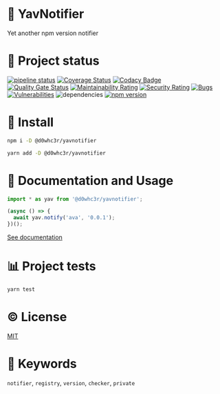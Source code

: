 # :flashlight: YavNotifier

Yet another npm version notifier

# :eyes: Project status

<!-- [![Netlify Status](https://api.netlify.com/api/v1/badges/f40b0f7c-b2a8-4cd5-ba62-fe2da3dfa48c/deploy-status)](https://app.netlify.com/sites/yavnotifier/deploys) -->
[![pipeline status](https://gitlab.com/d0whc3r/yavnotifier/badges/master/pipeline.svg)](https://github.com/d0whc3r/yavnotifier)
[![Coverage Status](https://coveralls.io/repos/github/d0whc3r/yavnotifier/badge.svg?branch=master)](https://coveralls.io/github/d0whc3r/yavnotifier?branch=master)
[![Codacy Badge](https://api.codacy.com/project/badge/Grade/e71315d50acb42b29d6158d3e9305f4d)](https://www.codacy.com/app/d0whc3r/yavnotifier?utm_source=github.com&amp;utm_medium=referral&amp;utm_content=d0whc3r/yavnotifier&amp;utm_campaign=Badge_Grade)
[![Quality Gate Status](https://sonarcloud.io/api/project_badges/measure?project=d0whc3r_yavnotifier&metric=alert_status)](https://sonarcloud.io/dashboard?id=d0whc3r_yavnotifier)
[![Maintainability Rating](https://sonarcloud.io/api/project_badges/measure?project=d0whc3r_yavnotifier&metric=sqale_rating)](https://sonarcloud.io/dashboard?id=d0whc3r_yavnotifier)
[![Security Rating](https://sonarcloud.io/api/project_badges/measure?project=d0whc3r_yavnotifier&metric=security_rating)](https://sonarcloud.io/dashboard?id=d0whc3r_yavnotifier)
[![Bugs](https://sonarcloud.io/api/project_badges/measure?project=d0whc3r_yavnotifier&metric=bugs)](https://sonarcloud.io/dashboard?id=d0whc3r_yavnotifier)
[![Vulnerabilities](https://sonarcloud.io/api/project_badges/measure?project=d0whc3r_yavnotifier&metric=vulnerabilities)](https://sonarcloud.io/dashboard?id=d0whc3r_yavnotifier)
![dependencies](https://img.shields.io/david/d0whc3r/yavnotifier.svg)
[![npm version](https://img.shields.io/npm/v/@d0whc3r%2Fyavnotifier.svg)](https://www.npmjs.com/package/@d0whc3r/yavnotifier)

# :rocket: Install

```bash
npm i -D @d0whc3r/yavnotifier
```

```bash
yarn add -D @d0whc3r/yavnotifier
```

# :notebook: Documentation and Usage

```js
import * as yav from '@d0whc3r/yavnotifier';

(async () => {
  await yav.notify('ava', '0.0.1');
})();
```

[See documentation](./docs)

# :bar_chart: Project tests

```bash
yarn test
```

# :copyright: License

[MIT](http://opensource.org/licenses/MIT)

# :bookmark: Keywords

`notifier`, `registry`, `version`, `checker`, `private`
